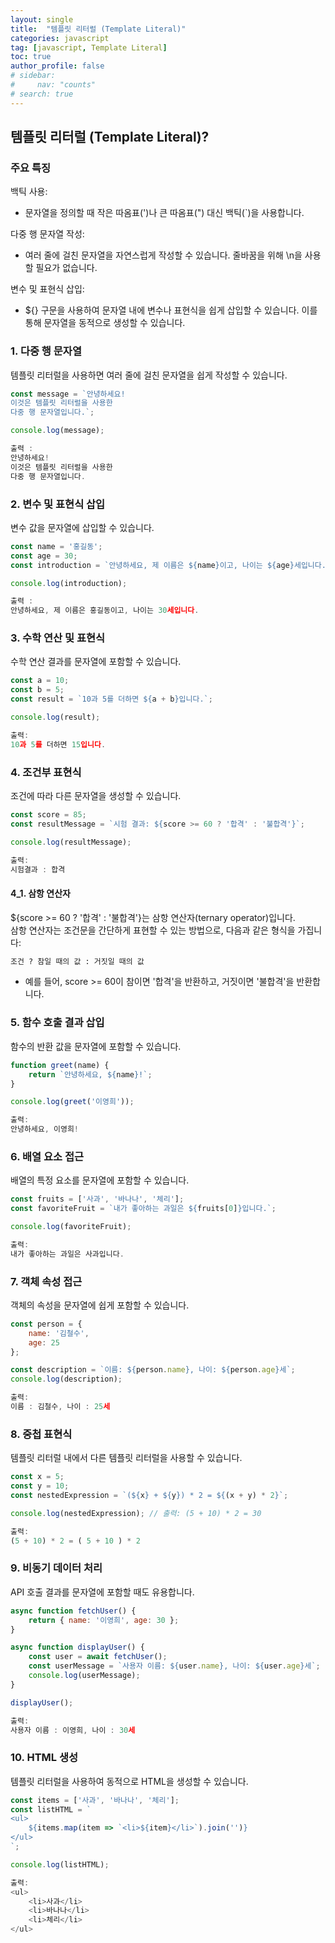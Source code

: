 ```yaml
---
layout: single
title:  "템플릿 리터럴 (Template Literal)"
categories: javascript
tag: [javascript, Template Literal]
toc: true
author_profile: false
# sidebar: 
#     nav: "counts"
# search: true
---
```

## 템플릿 리터럴 (Template Literal)?
### 주요 특징
백틱 사용:

* 문자열을 정의할 때 작은 따옴표(')나 큰 따옴표(") 대신 백틱(`)을 사용합니다.

다중 행 문자열 작성:

* 여러 줄에 걸친 문자열을 자연스럽게 작성할 수 있습니다. 줄바꿈을 위해 \n을 사용할 필요가 없습니다.

변수 및 표현식 삽입:

* ${} 구문을 사용하여 문자열 내에 변수나 표현식을 쉽게 삽입할 수 있습니다. 이를 통해 문자열을 동적으로 생성할 수 있습니다.

### 1. 다중 행 문자열
템플릿 리터럴을 사용하면 여러 줄에 걸친 문자열을 쉽게 작성할 수 있습니다.

```javascript
const message = `안녕하세요!
이것은 템플릿 리터럴을 사용한
다중 행 문자열입니다.`;

console.log(message);

출력 :
안녕하세요!
이것은 템플릿 리터럴을 사용한
다중 행 문자열입니다.
```
### 2. 변수 및 표현식 삽입
변수 값을 문자열에 삽입할 수 있습니다.

```javascript
const name = '홍길동';
const age = 30;
const introduction = `안녕하세요, 제 이름은 ${name}이고, 나이는 ${age}세입니다.`;

console.log(introduction);

출력 :
안녕하세요, 제 이름은 홍길동이고, 나이는 30세입니다.
```
### 3. 수학 연산 및 표현식
수학 연산 결과를 문자열에 포함할 수 있습니다.

```javascript
const a = 10;
const b = 5;
const result = `10과 5를 더하면 ${a + b}입니다.`;

console.log(result);

출력:
10과 5를 더하면 15입니다.
```

### 4. 조건부 표현식
조건에 따라 다른 문자열을 생성할 수 있습니다.

```javascript
const score = 85;
const resultMessage = `시험 결과: ${score >= 60 ? '합격' : '불합격'}`;

console.log(resultMessage);

출력:
시험결과 : 합격
```
#### 4_1. 삼항 연산자
${score >= 60 ? '합격' : '불합격'}는 삼항 연산자(ternary operator)입니다.<br>
삼항 연산자는 조건문을 간단하게 표현할 수 있는 방법으로, 다음과 같은 형식을 가집니다:
```html
조건 ? 참일 때의 값 : 거짓일 때의 값
```
* 예를 들어, score >= 60이 참이면 '합격'을 반환하고, 거짓이면 '불합격'을 반환합니다.


### 5. 함수 호출 결과 삽입
함수의 반환 값을 문자열에 포함할 수 있습니다.

```javascript
function greet(name) {
    return `안녕하세요, ${name}!`;
}

console.log(greet('이영희'));

출력:
안녕하세요, 이영희!
```

### 6. 배열 요소 접근
배열의 특정 요소를 문자열에 포함할 수 있습니다.

```javascript
const fruits = ['사과', '바나나', '체리'];
const favoriteFruit = `내가 좋아하는 과일은 ${fruits[0]}입니다.`;

console.log(favoriteFruit);

출력:
내가 좋아하는 과일은 사과입니다.
```

### 7. 객체 속성 접근
객체의 속성을 문자열에 쉽게 포함할 수 있습니다.

```javascript
const person = {
    name: '김철수',
    age: 25
};

const description = `이름: ${person.name}, 나이: ${person.age}세`;
console.log(description);

출력:
이름 : 김철수, 나이 : 25세
```
### 8. 중첩 표현식
템플릿 리터럴 내에서 다른 템플릿 리터럴을 사용할 수 있습니다.

```javascript
const x = 5;
const y = 10;
const nestedExpression = `(${x} + ${y}) * 2 = ${(x + y) * 2}`;

console.log(nestedExpression); // 출력: (5 + 10) * 2 = 30

출력:
(5 + 10) * 2 = ( 5 + 10 ) * 2
```
### 9. 비동기 데이터 처리
API 호출 결과를 문자열에 포함할 때도 유용합니다.

```javascript
async function fetchUser() {
    return { name: '이영희', age: 30 };
}

async function displayUser() {
    const user = await fetchUser();
    const userMessage = `사용자 이름: ${user.name}, 나이: ${user.age}세`;
    console.log(userMessage);
}

displayUser();

출력:
사용자 이름 : 이영희, 나이 : 30세
```
### 10. HTML 생성
템플릿 리터럴을 사용하여 동적으로 HTML을 생성할 수 있습니다.

```javascript
const items = ['사과', '바나나', '체리'];
const listHTML = `
<ul>
    ${items.map(item => `<li>${item}</li>`).join('')}
</ul>
`;

console.log(listHTML);

출력:
<ul>
    <li>사과</li>
    <li>바나나</li>
    <li>체리</li>
</ul>

```


